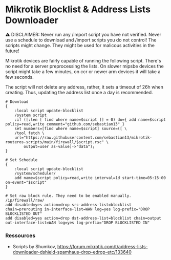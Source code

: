 # Mikrotik Blocklist & Address Lists Downloader

:warning: DISCLAIMER: Never run any /import script you have not verified. Never use a schedule to download and /import scripts you do not control! The scripts might change. They might be used for malicous activities in the future!

Mikrotik devices are fairly capable of running the following script. There's no need for a server preprocessing the lists. On slower mipsbe devices the script might take a few minutes, on ccr or newer arm devices it will take a few seconds.

The script will not delete any address, rather, it sets a timeout of 26h when creating. Thus, updating the address list once a day is recommended.

```
# Download
{
    :local script update-blocklist
    /system script
    :if ([:len [ find where name=$script ]] = 0) do={ add name=$script policy=read,write comment="github.com/sebastian13" }
    set numbers=[find where name=$script] source=([ \
    /tool fetch \
    url="https://raw.githubusercontent.com/sebastian13/mikrotik-routeros-scripts/main/firewall/$script.rsc" \
        output=user as-value]->"data");
}

# Set Schedule
{
    :local script update-blocklist
    /system/scheduler/
    add name=$script policy=read,write interval=1d start-time=05:15:00 on-event="$script"
}

# Set raw block rule. They need to be enabled manually.
/ip/firewall/raw/
add disabled=yes action=drop src-address-list=blocklist chain=prerouting in-interface-list=WAN log=yes log-prefix="DROP BLOCKLISTED OUT" 
add disabled=yes action=drop dst-address-list=blocklist chain=output out-interface-list=WAN log=yes log-prefix="DROP BLOCKLISTED IN"   
```

### Ressources

- Scripts by Shumkov, https://forum.mikrotik.com/t/address-lists-downloader-dshield-spamhaus-drop-edrop-etc/133640
